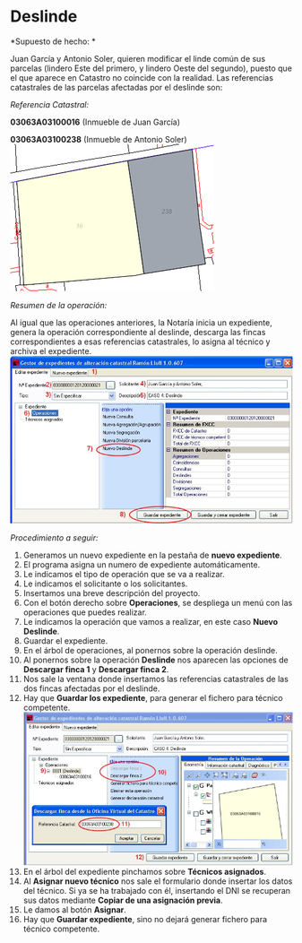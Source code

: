 # Deslinde

*Supuesto de hecho: *

Juan García y Antonio Soler, quieren modificar el linde común de sus parcelas (lindero Este del primero, y lindero Oeste del segundo), puesto que el que aparece en Catastro no coincide con la realidad. Las referencias catastrales de las parcelas afectadas por el deslinde son:

*Referencia Catastral:*

**03063A03100016** (Inmueble de Juan García)

**03063A03100238**  (Inmueble de Antonio Soler)
![](images/ope4/des1.jpg)

*Resumen de la operación:*

Al igual que las operaciones anteriores, la Notaría inicia un expediente, genera la operación correspondiente al deslinde, descarga las fincas correspondientes a esas referencias catastrales, lo asigna al técnico y archiva el expediente.
![](images/ope4/des2.jpg)

*Procedimiento a seguir:*

1. Generamos un nuevo expediente en la pestaña de **nuevo expediente**.
2. El programa asigna un numero de expediente automáticamente.
3. Le indicamos el tipo de operación que se va a realizar.
4. Le indicamos el solicitante o los solicitantes.
5. Insertamos una breve descripción del proyecto.
6. Con el botón derecho sobre **Operaciones**, se despliega un menú con las operaciones que puedes realizar.
7. Le indicamos la operación que vamos a realizar, en este caso **Nuevo Deslinde**.
8. Guardar el expediente.
9. En el árbol de operaciones, al ponernos sobre la operación deslinde. 
10. Al ponernos sobre la operación **Deslinde** nos aparecen las opciones de **Descargar finca 1** y **Descargar finca 2**.
11. Nos sale la ventana donde insertamos las referencias catastrales de las dos fincas afectadas por el deslinde.
12. Hay que **Guardar los expediente**, para generar el fichero para técnico competente.![](images/ope4/des3.jpg)
13. En el árbol del expediente pinchamos sobre **Técnicos asignados**.
14. Al **Asignar nuevo técnico** nos sale el formulario donde insertar los datos del técnico. Si ya se ha trabajado con él, insertando el DNI se recuperan sus datos  mediante **Copiar de una asignación previa**.
15. Le damos al botón **Asignar**.
16. Hay que **Guardar expediente**, sino no dejará generar fichero para técnico competente.